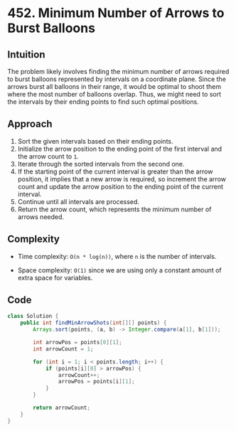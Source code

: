 # 452. Minimum Number of Arrows to Burst Balloons

## Intuition

The problem likely involves finding the minimum number of arrows required to burst balloons represented by intervals on a coordinate plane. Since the arrows burst all balloons in their range, it would be optimal to shoot them where the most number of balloons overlap. Thus, we might need to sort the intervals by their ending points to find such optimal positions.

## Approach

1. Sort the given intervals based on their ending points.
2. Initialize the arrow position to the ending point of the first interval and the arrow count to `1`.
3. Iterate through the sorted intervals from the second one.
4. If the starting point of the current interval is greater than the arrow position, it implies that a new arrow is required, so increment the arrow count and update the arrow position to the ending point of the current interval.
5. Continue until all intervals are processed.
6. Return the arrow count, which represents the minimum number of arrows needed.

## Complexity

- Time complexity: `O(n * log(n))`, where `n` is the number of intervals.

- Space complexity: `O(1)` since we are using only a constant amount of extra space for variables.

## Code

```java
class Solution {
    public int findMinArrowShots(int[][] points) {
        Arrays.sort(points, (a, b) -> Integer.compare(a[1], b[1]));

        int arrowPos = points[0][1];
        int arrowCount = 1;

        for (int i = 1; i < points.length; i++) {
            if (points[i][0] > arrowPos) {
                arrowCount++;
                arrowPos = points[i][1];
            }
        }

        return arrowCount;
    }
}
```
